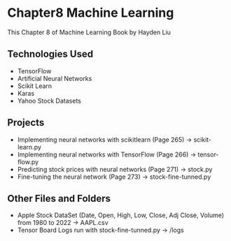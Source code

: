 # Chapter8 Machine Learning
This Chapter 8 of Machine Learning Book by Hayden Liu
## Technologies Used
- TensorFlow
- Artificial Neural Networks
- Scikit Learn
- Karas
- Yahoo Stock Datasets

## Projects
- Implementing neural networks with scikitlearn (Page 265) -> scikit-learn.py
- Implementing neural networks with TensorFlow (Page 266) -> tensor-flow.py
- Predicting stock prices with neural networks (Page 271) -> stock.py
- Fine-tuning the neural network (Page 273) -> stock-fine-tunned.py

## Other Files and Folders
- Apple Stock DataSet (Date, Open, High, Low, Close, Adj Close, Volume) from 1980 to 2022 -> AAPL.csv
- Tensor Board Logs run with stock-fine-tunned.py -> /logs
